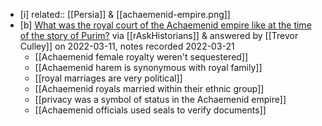 - [i] related:: [[Persia]] & [[achaemenid-empire.png]]
- [b] [What was the royal court of the Achaemenid empire like at the time of the story of Purim?](https://www.reddit.com/r/AskHistorians/comments/tc61wv/what_was_the_royal_court_of_the_achaemenid_empire/i0tzjmg/) via [[rAskHistorians]] & answered by [[Trevor Culley]] on 2022-03-11, notes recorded 2022-03-21
	- [[Achaemenid female royalty weren't sequestered]]
	- [[Achaemenid harem is synonymous with royal family]]
	- [[royal marriages are very political]]
	- [[Achaemenid royals married within their ethnic group]]
	- [[privacy was a symbol of status in the Achaemenid empire]]
	- [[Achaemenid officials used seals to verify documents]]
